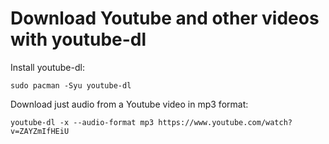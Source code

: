 # Download Youtube and other videos with youtube-dl

Install youtube-dl:
```
sudo pacman -Syu youtube-dl
```

Download just audio from a Youtube video in mp3 format:
```
youtube-dl -x --audio-format mp3 https://www.youtube.com/watch?v=ZAYZmIfHEiU
```